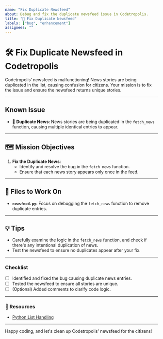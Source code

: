 ```yaml
---
name: "Fix Duplicate Newsfeed"
about: Debug and fix the duplicate newsfeed issue in Codetropolis.
title: "🔧 Fix Duplicate Newsfeed"
labels: ["bug", "enhancement"]
assignees: ""
---
```


# 🛠️ Fix Duplicate Newsfeed in Codetropolis

Codetropolis’ newsfeed is malfunctioning! News stories are being duplicated in the list, causing confusion for citizens. Your mission is to fix the issue and ensure the newsfeed returns unique stories.

---

## Known Issue

- 🔄 **Duplicate News**: News stories are being duplicated in the `fetch_news` function, causing multiple identical entries to appear.

---

## 🗺️ Mission Objectives

1. **Fix the Duplicate News**:
   - Identify and resolve the bug in the `fetch_news` function.
   - Ensure that each news story appears only once in the feed.

---

## 📂 Files to Work On

- **`newsfeed.py`**: Focus on debugging the `fetch_news` function to remove duplicate entries.

---

## 💡 Tips

- Carefully examine the logic in the `fetch_news` function, and check if there's any intentional duplication of news.
- Test the newsfeed to ensure no duplicates appear after your fix.

---

### Checklist

- [ ] Identified and fixed the bug causing duplicate news entries.
- [ ] Tested the newsfeed to ensure all stories are unique.
- [ ] (Optional) Added comments to clarify code logic.

---

### 🔗 Resources

- [Python List Handling](https://docs.python.org/3/tutorial/datastructures.html#more-on-lists)

---

Happy coding, and let's clean up Codetropolis' newsfeed for the citizens!
